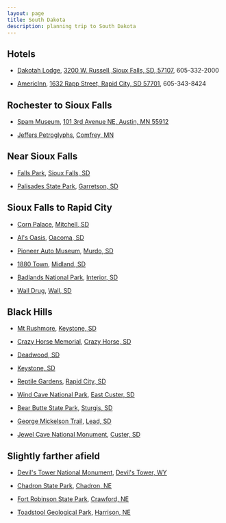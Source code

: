```yaml
---
layout: page
title: South Dakota
description: planning trip to South Dakota
---
```



## Hotels

- [Dakotah Lodge](http://www.dakotahlodge.com/), [3200 W. Russell, Sioux Falls, SD, 57107](https://goo.gl/maps/QeJW862EYjP2), 605-332-2000

- [AmericInn](http://www.rapidcityamericinn.com/), [1632 Rapp Street, Rapid City, SD 57701](https://goo.gl/maps/JwbKA67nNAP2), 605-343-8424


## Rochester to Sioux Falls

- [Spam Museum](http://www.spam.com/museum), [101 3rd Avenue NE, Austin, MN 55912](https://goo.gl/maps/k6tbdeC4gB42)

- [Jeffers Petroglyphs](http://sites.mnhs.org/historic-sites/jeffers-petroglyphs),
  [Comfrey, MN](https://goo.gl/maps/Cij6GRJaMVy)

## Near Sioux Falls

- [Falls Park](http://visitsiouxfalls.com/things-to-do/falls-park/),
  [Sioux Falls, SD](https://goo.gl/maps/vW1XW2paqw52)

- [Palisades State Park](http://gfp.sd.gov/state-parks/directory/palisades/),
  [Garretson, SD](https://goo.gl/maps/xhafmPUEby82)


## Sioux Falls to Rapid City

- [Corn Palace](http://cornpalace.com/), [Mitchell, SD](https://goo.gl/maps/P53JoyeLyGE2)

- [Al's Oasis](http://www.alsoasis.com/), [Oacoma, SD](https://goo.gl/maps/vN6LVBET41J2)

- [Pioneer Auto Museum](http://www.pioneerautoshow.com/), [Murdo, SD](https://goo.gl/maps/CC15MMhXFU92)

- [1880 Town](http://www.1880town.com/), [Midland, SD](https://goo.gl/maps/cr5fXKiUZqM2)

- [Badlands National Park](https://www.nps.gov/badl/index.htm), [Interior, SD](https://goo.gl/maps/QUyALPCfoKL2)

- [Wall Drug](http://www.walldrug.com/), [Wall, SD](https://goo.gl/maps/7J8WgqNVdAJ2)


## Black Hills

- [Mt Rushmore](https://www.nps.gov/moru/index.htm),
  [Keystone, SD](https://goo.gl/maps/SLFCgnuk7vF2)

- [Crazy Horse Memorial](https://crazyhorsememorial.org/),
  [Crazy Horse, SD](https://goo.gl/maps/UaixX9cjzqj)

- [Deadwood, SD](https://goo.gl/maps/1DsFfJPYFwk)

- [Keystone, SD](https://goo.gl/maps/W7xbGR13PH62)

- [Reptile Gardens](http://www.reptilegardens.com/), [Rapid City, SD](https://goo.gl/maps/g9ASWrGmBhs)

- [Wind Cave National Park](https://www.nps.gov/wica/index.htm),
  [East Custer, SD](https://goo.gl/maps/h1xQDHM3T762)

- [Bear Butte State Park](https://gfp.sd.gov/state-parks/directory/bear-butte/),
  [Sturgis, SD](https://goo.gl/maps/9Vdm3YvXRHx)

- [George Mickelson Trail](http://gfp.sd.gov/state-parks/directory/mickelson-trail/),
  [Lead, SD](https://goo.gl/maps/dRgt2Dypepp)

- [Jewel Cave National Monument](https://www.nps.gov/jeca/index.htm),
  [Custer, SD](https://goo.gl/maps/ToVVdqXTbuN2)

## Slightly farther afield

- [Devil's Tower National Monument](https://www.nps.gov/deto/index.htm),
  [Devil's Tower, WY](https://goo.gl/maps/UZfiYWHAiCs)

- [Chadron State Park](http://outdoornebraska.gov/chadron/),
  [Chadron, NE](https://goo.gl/maps/2RTSDKtNJcU2)

- [Fort Robinson State Park](http://www.stateparks.com/fort_robinson_state_park_in_nebraska.html),
  [Crawford, NE](https://goo.gl/maps/ZgnpD1cJWJ22)

- [Toadstool Geological Park](http://www.fs.usda.gov/recarea/nebraska/recreation/recarea/?recid=10616),
  [Harrison, NE](https://goo.gl/maps/yXBcRZ66MUR2)

